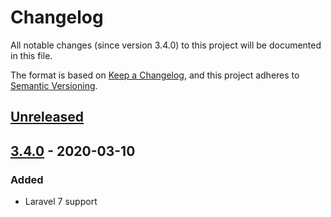 # Changelog

All notable changes (since version 3.4.0) to this project will be documented in this file.

The format is based on [Keep a Changelog](https://keepachangelog.com/en/1.0.0/),
and this project adheres to [Semantic Versioning](https://semver.org/spec/v2.0.0.html).

## [Unreleased]

## [3.4.0] - 2020-03-10
### Added
- Laravel 7 support

[Unreleased]: https://github.com/felixkiss/uniquewith-validator/compare/v3.4.0...HEAD
[3.4.0]: https://github.com/felixkiss/uniquewith-validator/compare/v3.3.1...v3.4.0
